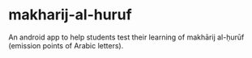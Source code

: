 # makharij-al-huruf
An android app to help students test their learning of makhārij al-ḥurūf (emission points of Arabic letters).
